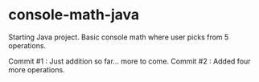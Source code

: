 # console-math-java
Starting Java project. Basic console math where user picks from 5 operations. 

Commit #1 : Just addition so far... more to come.
Commit #2 : Added four more operations. 
